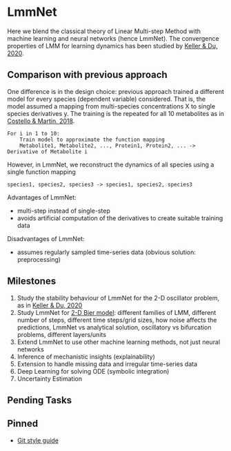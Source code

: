 # LmmNet

Here we blend the classical theory of Linear Multi-step Method with machine learning and neural networks (hence LmmNet). The convergence properties of LMM for learning dynamics has been studied by [Keller & Du, 2020](https://arxiv.org/abs/1912.12728).

## Comparison with previous approach

One difference is in the design choice: previous approach trained a different model for every species (dependent variable) considered. That is, the model assumed a mapping from multi-species concentrations X to single species derivatives y. The training is the repeated for all 10 metabolites as in [Costello & Martin, 2018](https://www.nature.com/articles/s41540-018-0054-3).

```
For i in 1 to 10:
    Train model to approximate the function mapping
    Metabolite1, Metabolite2, ..., Protein1, Protein2, ... -> Derivative of Metabolite i
```

However, in LmmNet, we reconstruct the dynamics of all species using a single function mapping

`species1, species2, species3 -> species1, species2, species3`

Advantages of LmmNet:
* multi-step instead of single-step
* avoids artificial computation of the derivatives to create suitable training data

Disadvantages of LmmNet:
* assumes regularly sampled time-series data (obvious solution: preprocessing)

## Milestones

1. Study the stability behaviour of LmmNet for the 2-D oscillator problem, as in [Keller & Du, 2020](https://arxiv.org/abs/1912.12728)
2. Study LmmNet for [2-D Bier model](https://www.ncbi.nlm.nih.gov/pmc/articles/PMC1300712/): different families of LMM, different number of steps, different time steps/grid sizes, how noise affects the predictions, LmmNet vs analytical solution, oscillatory vs bifurcation problems, different layers/units
3. Extend LmmNet to use other machine learning methods, not just neural networks
4. Inference of mechanistic insights (explainability)
5. Extension to handle missing data and irregular time-series data
6. Deep Learning for solving ODE (symbolic integration)
7. Uncertainty Estimation

## Pending Tasks

## Pinned

* [Git style guide](https://udacity.github.io/git-styleguide/)
